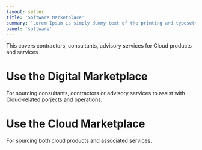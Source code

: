 ```yaml
---
layout: seller
title: 'Software Marketplace'
summary: 'Lorem Ipsum is simply dummy text of the printing and typesetting industry. '
panel: 'software'
---
```


This covers contractors, consultants, advisory services for Cloud products and services

# Use the Digital Marketplace

For sourcing consultants, contractors or advisory services to assist with Cloud-related porjects and operations.

# Use the Cloud Marketplace

For sourcing both cloud products and associated services.

